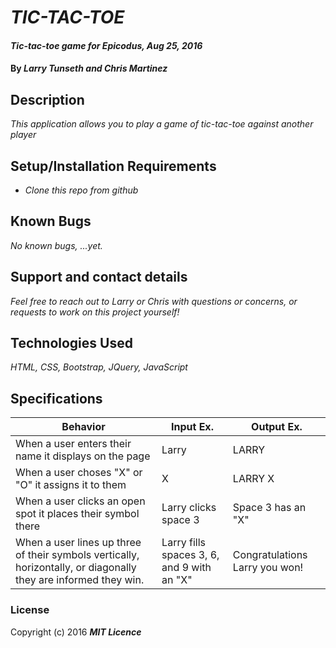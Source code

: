 # _TIC-TAC-TOE_

#### _Tic-tac-toe game for Epicodus, Aug 25, 2016_

#### By _**Larry Tunseth and Chris Martinez**_

## Description

_This application allows you to play a game of tic-tac-toe against another player_

## Setup/Installation Requirements

* _Clone this repo from github_

## Known Bugs

_No known bugs, ...yet._

## Support and contact details

_Feel free to reach out to Larry or Chris with questions or concerns, or requests to work on this project yourself!_

## Technologies Used

_HTML, CSS, Bootstrap, JQuery, JavaScript_

## Specifications

| Behavior | Input Ex. | Output Ex. |
| --- | --- | --- |
| When a user enters their name it displays on the page | Larry | LARRY |
| When a user choses "X" or "O" it assigns it to them | X | LARRY X |
| When a user clicks an open spot it places their symbol there | Larry clicks space 3 | Space 3 has an "X" |
| When a user lines up three of their symbols vertically, horizontally, or diagonally they are informed they win. | Larry fills spaces 3, 6, and 9 with an "X" | Congratulations Larry you won! |


### License


Copyright (c) 2016 **_MIT Licence_**
